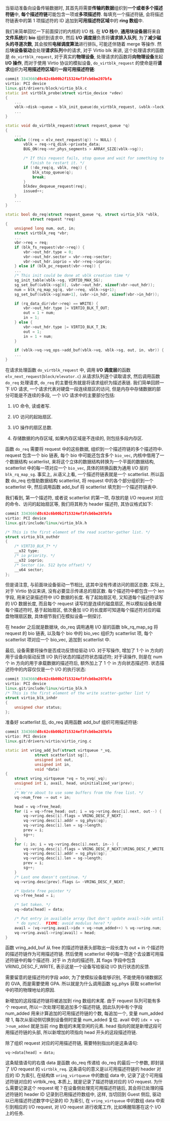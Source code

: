 
当驱动准备向设备传输数据时, 其首先将需要**传输的数据**组织到**一个或者多个描述符链**中, **每个描述符链**可能包含一项或**多项描述符**. 每填充一个描述符链, 会将描述符链表中的第 1 项描述符的 ID 追加到**可用描述符区域**中的 **ring 数组**中.

我们来简单回忆一下前面探讨的内核的 I/O 栈. 在 **I/O 栈**中, **通用块设备层**将来自**文件系统**的 **bio** 组织到请求中, 然后 **I/O 调度层**负责将**请求排入队列**, 为了**减少磁头的寻道次数**, 其会按照**电梯调度算法**进行排队, 可能还伴随着 merge 等操作. 然后**块设备驱动**会处理**请求队列**中的请求, 对于 Virtio blk 来讲, 这个处理请求的函数是 `do_virtblk_request`, 对于真实的**物理设备**, 处理请求的函数将**向物理设备**发起 **I/O 操作**, 而对于使用 Virtio 协议的模拟设备, `do_virtblk_request` 的使命是将**请求**组织为**可用描述符区域**的**一段可用描述符链**:

```cpp
commit 3343660d8c62c6b00b2f15324ef3fcb6be207bfa
virtio: PCI device
linux.git/drivers/block/virtio_blk.c
static int virtblk_probe(struct virtio_device *vdev)
{
    ...
	vblk->disk->queue = blk_init_queue(do_virtblk_request, &vblk->lock);
    ...
}

static void do_virtblk_request(struct request_queue *q)
{
    ...
	while ((req = elv_next_request(q)) != NULL) {
		vblk = req->rq_disk->private_data;
		BUG_ON(req->nr_phys_segments > ARRAY_SIZE(vblk->sg));

		/* If this request fails, stop queue and wait for something to
		   finish to restart it. */
		if (!do_req(q, vblk, req)) {
			blk_stop_queue(q);
			break;
		}
		blkdev_dequeue_request(req);
		issued++;
	}
    ...
}

static bool do_req(struct request_queue *q, struct virtio_blk *vblk,
		   struct request *req)
{
	unsigned long num, out, in;
	struct virtblk_req *vbr;
    ...
	vbr->req = req;
	if (blk_fs_request(vbr->req)) {
		vbr->out_hdr.type = 0;
		vbr->out_hdr.sector = vbr->req->sector;
		vbr->out_hdr.ioprio = vbr->req->ioprio;
	} else if (blk_pc_request(vbr->req)) {
    ...
	/* This init could be done at vblk creation time */
	sg_init_table(vblk->sg, VIRTIO_MAX_SG);
	sg_set_buf(&vblk->sg[0], &vbr->out_hdr, sizeof(vbr->out_hdr));
	num = blk_rq_map_sg(q, vbr->req, vblk->sg+1);
	sg_set_buf(&vblk->sg[num+1], &vbr->in_hdr, sizeof(vbr->in_hdr));

	if (rq_data_dir(vbr->req) == WRITE) {
		vbr->out_hdr.type |= VIRTIO_BLK_T_OUT;
		out = 1 + num;
		in = 1;
	} else {
		vbr->out_hdr.type |= VIRTIO_BLK_T_IN;
		out = 1;
		in = 1 + num;
	}

	if (vblk->vq->vq_ops->add_buf(vblk->vq, vblk->sg, out, in, vbr)) {
    ...
}
```

在请求处理函数 `do_virtblk_request` 中, 调用 **I/O 调度层**的函数 `elv_next_request`(`block/elevator.c`) 从请求队列逐个读取请求, 然后调用函数 `do_req` 处理请求, `do_req` 的主要任务就是将请求组织为描述表链. 我们简单回顾一下 I/O 请求, 一个请求代表对硬盘一段连续扇区的访问, 但是内存中存储数据的部分可能是不连续的多段, 一个 I/O 请求中的主要部分包括:

1) I/O 命令, 读或者写.

2) I/O 访问的起始扇区.

3) I/O 操作的扇区总数.

4) 存储数据的内存区域, 如果内存区域是不连续的, 则包括多段内存区.

函数 `do_req` 需要将 request 中的这些数据, 组织到一个描述符链的多个描述符中. request 包含一个 bio 链表, 每个 bio 中可能还包含多个 `bio_vec`, 内核中借用了一个数据结构 scatterlist, 来将这个立体的数据结构转换为一个平面的数据结构, scatterlist 中的每一项对应一个 `bio_vec`, 具体的转换函数为通用 I/O 层的 `blk_rq_map_sg`. 事实上, 从语义上看, 一个描述符链表就是一个 scatterlist. 所以函数 do_req 也借助数据结构 scatterlist, 将 request 中的各个部分组织到一个 scatterlist 中, 然后调用函数 add_buf 将 scatterlist 填充到一个描述符链表中.

我们看到, 第一个描述符, 或者说 scatterlist 的第一项, 存放的是 I/O request 对应的命令、访问的起始扇区等, 我们将其称为 header 描述符, 其协议格式如下:

```cpp
commit 3343660d8c62c6b00b2f15324ef3fcb6be207bfa
virtio: PCI device
linux.git/include/linux/virtio_blk.h

/* This is the first element of the read scatter-gather list. */
struct virtio_blk_outhdr
{
	/* VIRTIO_BLK_T* */
	__u32 type;
	/* io priority. */
	__u32 ioprio;
	/* Sector (ie. 512 byte offset) */
	__u64 sector;
};
```

但是请注意, 与前面块设备驱动一节相比, 这其中没有传递访问的扇区总数. 实际上, 对于 Virtio 协议来讲, 没有必要显示传递总的扇区数. 每个描述符中都包含一个 len 字段, 用来记录描述符中 I/O 数据的长度. 有了起始扇区号, 又知道每个描述符读写的 I/O 数据长度, 而且每个 request 读写的是连续的磁盘扇区, 所以模拟设备处理每个描述符时, 基于起始扇区, 依次叠加 I/O 的长度即可知道每个描述符对应的磁盘物理扇区数, 具体细节我们在模拟设备一侧探讨.

在 header 之后就是数据块, do_req 调用通用 I/O 层的函数 blk_rq_map_sg 将 request 的 bio 链表, 以及每个 bio 中的 bio_vec 组织为 scatterlist 项, 每个 scatterlist 项对应一个 bio_vec, 追加到 scatterlist 中.

最后, 设备需要将操作是否成功反馈给驱动 I/O. 对于写操作, 增加了 1 个 in 方向的用于设备向驱动反馈 I/O 执行状态的描述符状态描述符; 对于读操作, 则是在 num 个 in 方向的用于承载数据的描述符后, 额外加上了 1 个 in 方向状态描述符. 状态描述符中的内容仅仅是一个 I/O 的执行状态:

```cpp
commit 3343660d8c62c6b00b2f15324ef3fcb6be207bfa
virtio: PCI device
linux.git/include/linux/virtio_blk.h
/* This is the first element of the write scatter-gather list */
struct virtio_blk_inhdr
{
	unsigned char status;
};
```

准备好 scatterlist 后, do_req 调用函数 add_buf 组织可用描述符链:

```cpp
commit 3343660d8c62c6b00b2f15324ef3fcb6be207bfa
virtio: PCI device
linux.git/drivers/virtio/virtio_ring.c

static int vring_add_buf(struct virtqueue *_vq,
			 struct scatterlist sg[],
			 unsigned int out,
			 unsigned int in,
			 void *data)
{
	struct vring_virtqueue *vq = to_vvq(_vq);
	unsigned int i, avail, head, uninitialized_var(prev);
    ...
	/* We're about to use some buffers from the free list. */
	vq->num_free -= out + in;

	head = vq->free_head;
	for (i = vq->free_head; out; i = vq->vring.desc[i].next, out--) {
		vq->vring.desc[i].flags = VRING_DESC_F_NEXT;
		vq->vring.desc[i].addr = sg_phys(sg);
		vq->vring.desc[i].len = sg->length;
		prev = i;
		sg++;
	}
	for (; in; i = vq->vring.desc[i].next, in--) {
		vq->vring.desc[i].flags = VRING_DESC_F_NEXT|VRING_DESC_F_WRITE;
		vq->vring.desc[i].addr = sg_phys(sg);
		vq->vring.desc[i].len = sg->length;
		prev = i;
		sg++;
	}
	/* Last one doesn't continue. */
	vq->vring.desc[prev].flags &= ~VRING_DESC_F_NEXT;

	/* Update free pointer */
	vq->free_head = i;

	/* Set token. */
	vq->data[head] = data;

	/* Put entry in available array (but don't update avail->idx until they
	 * do sync).  FIXME: avoid modulus here? */
	avail = (vq->vring.avail->idx + vq->num_added++) % vq->vring.num;
	vq->vring.avail->ring[avail] = head;
}
```

函数 vring_add_buf 从 free 的描述符链表头部取出一段长度为 out + in 个描述符的描述符链作为可用描述符链. 然后使用 scatterlist 中的每一项逐个去设置可用描述符链中的每个描述符. 对于 in 方向的描述符, 其 flags 字段中包含 VRING_DESC_F_WRITE, 表示这是一个设备写给驱动 I/O 执行状态的反馈.

需要留意的是描述符的字段 addr, 为了使模拟设备能够识别, 不能使用存储数据区的 GVA, 而是需要使用 GPA. 所以就是为什么调用函数 sg_phys 获取 scatterlist 中的项的物理地址的原因.

新增加的这段描述符链将被追加到 ring 数组的末尾. 由于 request 队列可能有多个 request, 所以一次处理可能追加多个描述符链, 因此队列中有个字段 num_added 用来计算追加的可用描述符链的个数, 每追加一个, 变量 num_added 增 1, 每次从驱动侧切换到设备侧时变量 num_added 复位. avail 中的 `idx + vq-＞num_added` 就是当前 ring 数组的末尾空闲的元素. head 指向的就是新增这段可用描述符链的头部, 所以新增加的项指向 head 开头的这段描述符链.

除了组织 request 对应的可用描述符链, 需要特别指出的是这条语句:

`vq->data[head] = data;`

这条赋值语句的右值 data 是函数 do_req 传递给 do_req 的最后一个参数, 即封装了 I/O request 的 `virtblk_req`. 这条语句的意义是以可用描述符链的 header 对应的 ID 为索引, 在结构体 `vring_virtqueue` 中的数组 data 中, 记录了这个可用描述符链对应的 virtblk_req, 本质上, 就是记录了描述符链对应的 I/O request. 为什么需要记录这个 request 呢？在设备侧处理完可用描述符链后, 其会将已处理的描述符链的 header ID 记录到已用描述符数组中, 这样, 当切回到 Guest 侧后, 驱动以已用描述符述数字中记录的 ID 为索引, 在 `vring_virtqueue` 中的数组 data 中索引到相应的 I/O request, 对 I/O request 进行收尾工作, 比如唤醒阻塞在这个 I/O 上的任务.

